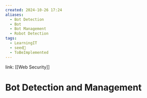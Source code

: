 ```yaml
---
created: 2024-10-26 17:24
aliases:
  - Bot Detection
  - Bot
  - Bot Management
  - Robot Detection
tags:
  - LearningIT
  - seed🌱
  - ToBeImplemented
---
```


link: [[Web Security]]

# Bot Detection and Management
